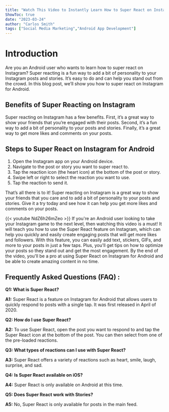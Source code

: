 ```yaml
---
title: "Watch This Video to Instantly Learn How to Super React on Instagram for Android!"
ShowToc: true 
date: "2023-03-24"
author: "Carlos Smith" 
tags: ["Social Media Marketing","Android App Development"]
---
```

# Introduction
Are you an Android user who wants to learn how to super react on Instagram? Super reacting is a fun way to add a bit of personality to your Instagram posts and stories. It’s easy to do and can help you stand out from the crowd. In this blog post, we’ll show you how to super react on Instagram for Android.

## Benefits of Super Reacting on Instagram
Super reacting on Instagram has a few benefits. First, it’s a great way to show your friends that you’re engaged with their posts. Second, it’s a fun way to add a bit of personality to your posts and stories. Finally, it’s a great way to get more likes and comments on your posts.

## Steps to Super React on Instagram for Android

1. Open the Instagram app on your Android device.
2. Navigate to the post or story you want to super react to.
3. Tap the reaction icon (the heart icon) at the bottom of the post or story.
4. Swipe left or right to select the reaction you want to use.
5. Tap the reaction to send it.

That’s all there is to it! Super reacting on Instagram is a great way to show your friends that you care and to add a bit of personality to your posts and stories. Give it a try today and see how it can help you get more likes and comments on your posts.

{{< youtube NdZ6h26mZeo >}} 
If you're an Android user looking to take your Instagram game to the next level, then watching this video is a must! It will teach you how to use the Super React feature on Instagram, which can help you quickly and easily create engaging posts that will get more likes and followers. With this feature, you can easily add text, stickers, GIFs, and more to your posts in just a few taps. Plus, you'll get tips on how to optimize your posts so they stand out and get the most engagement. By the end of the video, you'll be a pro at using Super React on Instagram for Android and be able to create amazing content in no time.

## Frequently Asked Questions (FAQ) :
**Q1: What is Super React?**

**A1:** Super React is a feature on Instagram for Android that allows users to quickly respond to posts with a single tap. It was first released in April of 2020.

**Q2: How do I use Super React?**

**A2:** To use Super React, open the post you want to respond to and tap the Super React icon at the bottom of the post. You can then select from one of the pre-loaded reactions.

**Q3: What types of reactions can I use with Super React?**

**A3:** Super React offers a variety of reactions such as heart, smile, laugh, surprise, and sad.

**Q4: Is Super React available on iOS?**

**A4:** Super React is only available on Android at this time.

**Q5: Does Super React work with Stories?**

**A5:** No, Super React is only available for posts in the main feed.


